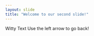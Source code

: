 ```yaml
---
layout: slide
title: "Welcome to our second slide!"
---
```

Witty Text
Use the left arrow to go back!
